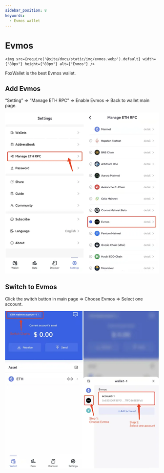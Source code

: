 ```yaml
---
sidebar_position: 8
keywords:
  - Evmos wallet
---
```


# Evmos
```mdx-code-block
<img src={require('@site/docs/static/img/evmos.webp').default} width={"80px"} height={"80px"} alt={"Evmos"} />
```
FoxWallet is the best Evmos wallet.

## Add Evmos

“Setting” => “Manage ETH RPC” => Enable Evmos => Back to wallet main page.

![](../img/add-evmos.webp)

## Switch to Evmos

Click the switch button in main page => Choose Evmos => Select one account.

![](../img/switch-evmos.webp)